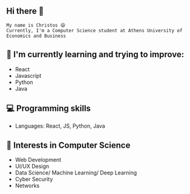 ## Hi there 👋
    My name is Christos 😄
    Currently, I'm a Computer Science student at Athens University of Economics and Business  
    
## 📖 I'm currently learning and trying to improve:
* React
* Javascript
* Python
* Java

## 💻 Programming skills
 * Languages: React, JS, Python, Java

## 📜 Interests in Computer Science
* Web Development
* UI/UX Design
* Data Science/ Machine Learning/ Deep Learning
* Cyber Security
* Networks
<!--
**christoskaragiannis/christoskaragiannis** is a ✨ _special_ ✨ repository because its `README.md` (this file) appears on your GitHub profile.

Here are some ideas to get you started:

- 🔭 I’m currently working on ...
- 🌱 I’m currently learning ...
- 👯 I’m looking to collaborate on ...
- 🤔 I’m looking for help with ...
- 💬 Ask me about ...
- 📫 How to reach me: ...
- 😄 Pronouns: ...
- ⚡ Fun fact: ...
-->
